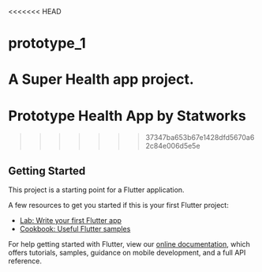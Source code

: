 <<<<<<< HEAD
# prototype_1

A Super Health app project.
=======
# Prototype Health App by Statworks
>>>>>>> 37347ba653b67e1428dfd5670a62c84e006d5e5e

## Getting Started

This project is a starting point for a Flutter application.

A few resources to get you started if this is your first Flutter project:

- [Lab: Write your first Flutter app](https://flutter.dev/docs/get-started/codelab)
- [Cookbook: Useful Flutter samples](https://flutter.dev/docs/cookbook)

For help getting started with Flutter, view our
[online documentation](https://flutter.dev/docs), which offers tutorials,
samples, guidance on mobile development, and a full API reference.
